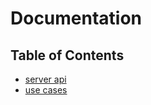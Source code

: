 # Documentation

## Table of Contents
  - [server api](./server%20api/README.md)
  - [use cases](./use%20cases/README.md)